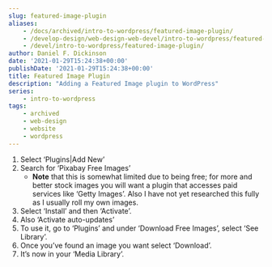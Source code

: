 ```yaml
---
slug: featured-image-plugin
aliases:
    - /docs/archived/intro-to-wordpress/featured-image-plugin/
    - /develop-design/web-design-web-devel/intro-to-wordpress/featured-image-plugin/
    - /devel/intro-to-wordpress/featured-image-plugin/
author: Daniel F. Dickinson
date: '2021-01-29T15:24:38+00:00'
publishDate: '2021-01-29T15:24:38+00:00'
title: Featured Image Plugin
description: "Adding a Featured Image plugin to WordPress"
series:
    - intro-to-wordpress
tags:
    - archived
    - web-design
    - website
    - wordpress
---
```


1. Select ‘Plugins|Add New’
2. Search for ‘Pixabay Free Images’
   * **Note** that this is somewhat limited due to being free; for more and better stock images you will want a plugin that accesses paid services like ‘Getty Images’. Also I have not yet researched this fully as I usually roll my own images.
3. Select ‘Install’ and then ‘Activate’.
4. Also ‘Activate auto-updates’
5. To use it, go to ‘Plugins’ and under ‘Download Free Images’, select ‘See Library’.
6. Once you’ve found an image you want select ‘Download’.
7. It’s now in your ‘Media Library’.
